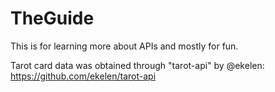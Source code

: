 # TheGuide
This is for learning more about APIs and mostly for fun.

Tarot card data was obtained through "tarot-api" by @ekelen: <a href="https://github.com/ekelen/tarot-api">https://github.com/ekelen/tarot-api</a>
